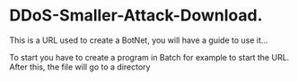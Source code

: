 # DDoS-Smaller-Attack-Download.
This is a URL used to create a BotNet, you will have a guide to use it...

To start you have to create a program in Batch for example to start the URL.
After this, the file will go to a directory
